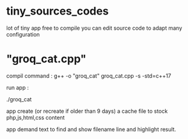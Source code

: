 # tiny_sources_codes
lot of tiny app free to compile
you can edit source code to adapt many configuration


# "groq_cat.cpp"

compil command : g++ -o "groq_cat" groq_cat.cpp -s -std=c++17

run app :

./groq_cat

app create (or recreate if older than 9 days) a cache file to stock php,js,html,css content

app demand text to find and show filename line and highlight result.
